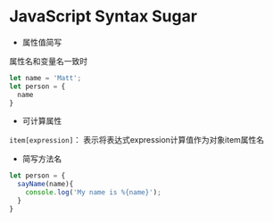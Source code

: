 # JavaScript Syntax Sugar

- 属性值简写

属性名和变量名一致时

```javascript
let name = 'Matt';
let person = {
  name
}
```

- 可计算属性

`item[expression]`： 表示将表达式expression计算值作为对象item属性名

- 简写方法名

```javascript
let person = {
  sayName(name){
    console.log('My name is %{name}');
  }
}
```